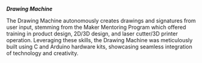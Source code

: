 ***Drawing Machine***

The Drawing Machine autonomously creates drawings and signatures from user input, stemming from the Maker Mentoring Program which offered training in product design, 2D/3D design, and laser cutter/3D printer operation. 
Leveraging these skills, the Drawing Machine was meticulously built using C and Arduino hardware kits, showcasing seamless integration of technology and creativity.

